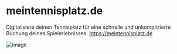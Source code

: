 # meintennisplatz.de
Digitalisiere deinen Tennisplatz für eine schnelle und unkomplizierte Buchung deines Spielerlebnisses.
https://meintennisplatz.de

![image](https://github.com/meintennisplatz-de/.github/assets/60287876/4737203d-b899-4e69-8d37-8fe2af7c63c7)
